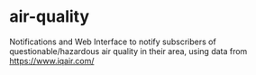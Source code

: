 # air-quality
Notifications and Web Interface to notify subscribers of questionable/hazardous air quality in their area, using data from https://www.iqair.com/

